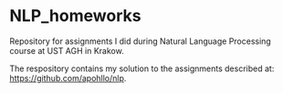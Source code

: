 # NLP_homeworks
Repository for assignments I did during Natural Language Processing course at UST AGH in Krakow.

The respository contains my solution to the assignments described at: https://github.com/apohllo/nlp.

